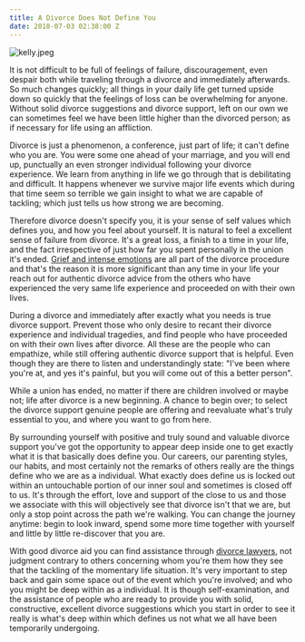 ```yaml
---
title: A Divorce Does Not Define You
date: 2018-07-03 02:38:00 Z
---
```


![kelly.jpeg](/uploads/kelly.jpeg)

It is not difficult to be full of feelings of failure, discouragement, even despair both while traveling through a divorce and immediately afterwards. So much changes quickly; all things in your daily life get turned upside down so quickly that the feelings of loss can be overwhelming for anyone. Without solid divorce suggestions and divorce support, left on our own we can sometimes feel we have been little higher than the divorced person; as if necessary for life using an affliction.

Divorce is just a phenomenon, a conference, just part of life; it can't define who you are. You were some one ahead of your marriage, and you will end up, punctually an even stronger individual following your divorce experience. We learn from anything in life we go through that is debilitating and difficult. It happens whenever we survive major life events which during that time seem so terrible we gain insight to what we are capable of tackling; which just tells us how strong we are becoming.

Therefore divorce doesn't specify you, it is your sense of self values which defines you, and how you feel about yourself. It is natural to feel a excellent sense of failure from divorce. It's a great loss, a finish to a time in your life, and the fact irrespective of just how far you spent personally in the union it's ended. [Grief and intense emotions](https://www.livestrong.com/article/126120-five-stages-grief-divorce/) are all part of the divorce procedure and that's the reason it is more significant than any time in your life your reach out for authentic divorce advice from the others who have experienced the very same life experience and proceeded on with their own lives.

During a divorce and immediately after exactly what you needs is true divorce support. Prevent those who only desire to recant their divorce experience and individual tragedies, and find people who have proceeded on with their own lives after divorce. All these are the people who can empathize, while still offering authentic divorce support that is helpful. Even though they are there to listen and understandingly state: "I've been where you're at, and yes it's painful, but you will come out of this a better person".

While a union has ended, no matter if there are children involved or maybe not; life after divorce is a new beginning. A chance to begin over; to select the divorce support genuine people are offering and reevaluate what's truly essential to you, and where you want to go from here.

By surrounding yourself with positive and truly sound and valuable divorce support you've got the opportunity to appear deep inside one to get exactly what it is that basically does define you. Our careers, our parenting styles, our habits, and most certainly not the remarks of others really are the things define who we are as a individual. What exactly does define us is locked out within an untouchable portion of our inner soul and sometimes is closed off to us. It's through the effort, love and support of the close to us and those we associate with this will objectively see that divorce isn't that we are, but only a stop point across the path we're walking. You can change the journey anytime: begin to look inward, spend some more time together with yourself and little by little re-discover that you are.

With good divorce aid you can find assistance through [divorce lawyers](https://www.osullivanlegal.com.au/family-lawyers-sydney/), not judgment contrary to others concerning whom you're them how they see that the tackling of the momentary life situation. It's very important to step back and gain some space out of the event which you're involved; and who you might be deep within as a individual. It is though self-examination, and the assistance of people who are ready to provide you with solid, constructive, excellent divorce suggestions which you start in order to see it really is what's deep within which defines us not what we all have been temporarily undergoing.
